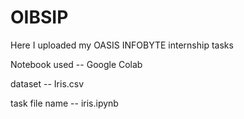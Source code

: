 # OIBSIP
Here I uploaded my OASIS INFOBYTE internship tasks 

Notebook used -- Google Colab

dataset -- Iris.csv

task file name -- iris.ipynb
